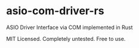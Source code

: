 # asio-com-driver-rs
ASIO Driver Interface via COM implemented in Rust

MIT Licensed. Completely untested. Free to use.
